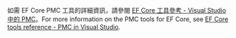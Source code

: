 <span data-ttu-id="cf8f3-101">如需 EF Core PMC 工具的詳細資訊，請參閱 [EF Core 工具參考 - Visual Studio 中的 PMC](/ef/core/miscellaneous/cli/powershell)。</span><span class="sxs-lookup"><span data-stu-id="cf8f3-101">For more information on the PMC tools for EF Core, see [EF Core tools reference - PMC in Visual Studio](/ef/core/miscellaneous/cli/powershell).</span></span>